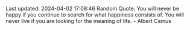 Last updated: 2024-04-02 17:08:46
Random Quote: You will never be happy if you continue to search for what happiness consists of. You will never live if you are looking for the meaning of life. - Albert Camus